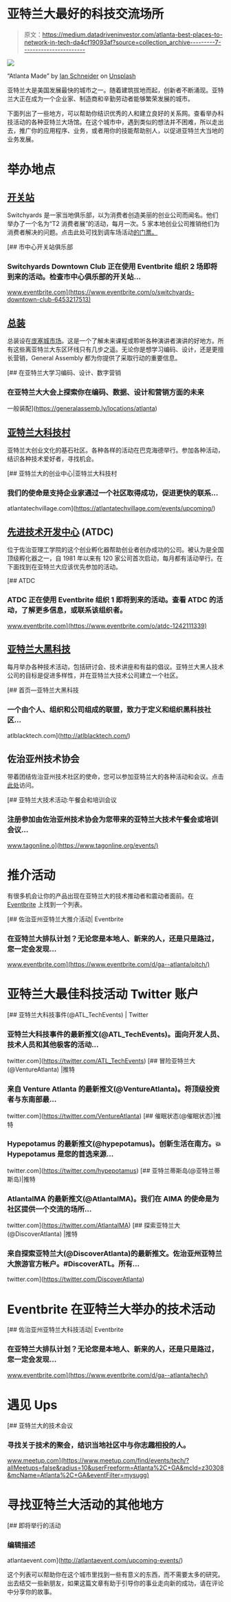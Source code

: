 # 亚特兰大最好的科技交流场所

> 原文：<https://medium.datadriveninvestor.com/atlanta-best-places-to-network-in-tech-da4cf19093af?source=collection_archive---------7----------------------->

![](img/992b018ed566676166c160198827e625.png)

“Atlanta Made” by [Ian Schneider](https://unsplash.com/@goian?utm_source=medium&utm_medium=referral) on [Unsplash](https://unsplash.com?utm_source=medium&utm_medium=referral)

亚特兰大是美国发展最快的城市之一。随着建筑拔地而起，创新者不断涌现。亚特兰大正在成为一个企业家、制造商和辛勤劳动者能够繁荣发展的城市。

下面列出了一些地方，可以帮助你结识优秀的人和建立良好的关系网。查看举办科技活动的各种亚特兰大场馆。在这个城市中，遇到类似的想法并不困难，所以走出去，推广你的应用程序、业务，或者用你的技能帮助别人，以促进亚特兰大当地的业务发展。

# 举办地点

## [开关站](https://www.eventbrite.com/o/switchyards-downtown-club-6453217513)

Switchyards 是一家当地俱乐部，以为消费者创造美丽的创业公司而闻名。他们举办了一个名为“T2 消费者展”的活动，每月一次。5 家本地创业公司推销他们为消费者解决的问题。点击此处可找到调车场活动[的门票。](https://www.eventbrite.com/o/switchyards-downtown-club-6453217513)

[](https://www.eventbrite.com/o/switchyards-downtown-club-6453217513) [## 市中心开关站俱乐部

### Switchyards Downtown Club 正在使用 Eventbrite 组织 2 场即将到来的活动。检查市中心俱乐部的开关站…

www.eventbrite.com](https://www.eventbrite.com/o/switchyards-downtown-club-6453217513) 

## [总装](https://generalassemb.ly/)

总装设在[庞塞城市场](http://poncecitymarket.com/)。这是一个了解未来课程或聆听各种演讲者演讲的好地方。所有这些离亚特兰大东区环线只有几步之遥。无论你是想学习编码、设计，还是更擅长营销，General Assembly 都为你提供了采取行动的重要信息。

[](https://generalassemb.ly/locations/atlanta) [## 在亚特兰大学习编码、设计、数字营销

### 在亚特兰大大会上探索你在编码、数据、设计和营销方面的未来

一般装配](https://generalassemb.ly/locations/atlanta) 

## [亚特兰大科技村](https://atlantatechvillage.com/)

亚特兰大创业文化的基石社区。各种各样的活动在巴克海德举行。参加各种活动，结识各种技术爱好者，寻找机会。

[](https://atlantatechvillage.com/events/upcoming/) [## 亚特兰大的创业中心|亚特兰大科技村

### 我们的使命是支持企业家通过一个社区取得成功，促进更快的联系…

atlantatechvillage.com](https://atlantatechvillage.com/events/upcoming/) 

## [先进技术开发中心](https://atdc.org/) (ATDC)

位于佐治亚理工学院的这个创业孵化器帮助创业者创办成功的公司。被认为是全国顶级孵化器之一，自 1981 年以来有 120 家公司首次启动，每月都有活动举行。在下面找到在亚特兰大应该优先参加的活动。

[](https://www.eventbrite.com/o/atdc-1242111339) [## ATDC

### ATDC 正在使用 Eventbrite 组织 1 即将到来的活动。查看 ATDC 的活动，了解更多信息，或联系该组织者。

www.eventbrite.com](https://www.eventbrite.com/o/atdc-1242111339) 

## [亚特兰大黑科技](http://atlblacktech.com/)

每月举办各种技术活动，包括研讨会、技术讲座和有益的倡议。亚特兰大黑人技术公司的目标是促进多样性，并在亚特兰大技术公司建立一个社区。

[](http://atlblacktech.com/) [## 首页—亚特兰大黑科技

### 一个由个人、组织和公司组成的联盟，致力于定义和组织黑科技社区…

atlblacktech.com](http://atlblacktech.com/) 

## 佐治亚州技术协会

带着团结佐治亚州技术社区的使命，您可以参加亚特兰大的各种活动和会议。点击[此处](https://www.tagonline.org/events/)访问。

[](https://www.tagonline.org/events/) [## 亚特兰大技术活动:午餐会和培训会议

### 注册参加由佐治亚州技术协会为您带来的亚特兰大技术午餐会或培训会议…

www.tagonline.o](https://www.tagonline.org/events/) 

# 推介活动

有很多机会让你的产品出现在亚特兰大的技术推动者和震动者面前。在 [Eventbrite](https://www.eventbrite.com/d/ga--atlanta/pitch/) 上找到一个列表。

[](https://www.eventbrite.com/d/ga--atlanta/pitch/) [## 佐治亚州亚特兰大推介活动| Eventbrite

### 在亚特兰大排队计划？无论您是本地人、新来的人，还是只是路过，您一定会发现…

www.eventbrite.com](https://www.eventbrite.com/d/ga--atlanta/pitch/) 

# 亚特兰大最佳科技活动 Twitter 账户

[](https://twitter.com/ATL_TechEvents) [## 亚特兰大科技事件(@ATL_TechEvents) | Twitter

### 亚特兰大科技事件的最新推文(@ATL_TechEvents)。面向开发人员、技术人员和其他极客的活动…

twitter.com](https://twitter.com/ATL_TechEvents) [](https://twitter.com/VentureAtlanta) [## 冒险亚特兰大(@VentureAtlanta) |推特

### 来自 Venture Atlanta 的最新推文(@VentureAtlanta)。将顶级投资者与东南部最…

twitter.com](https://twitter.com/VentureAtlanta) [](https://twitter.com/hypepotamus) [## 催眠状态(@催眠状态)|推特

### Hypepotamus 的最新推文(@hypepotamus)。创新生活在南方。💥Hypepotamus 是您的首选来源…

twitter.com](https://twitter.com/hypepotamus) [](https://twitter.com/AtlantaIMA) [## 亚特兰蒂斯岛(@亚特兰蒂斯岛)|推特

### AtlantaIMA 的最新推文(@AtlantaIMA)。我们在 AIMA 的使命是为社区提供一个交流的场所…

twitter.com](https://twitter.com/AtlantaIMA) [](https://twitter.com/DiscoverAtlanta) [## 探索亚特兰大(@DiscoverAtlanta) |推特

### 来自探索亚特兰大(@DiscoverAtlanta)的最新推文。佐治亚州亚特兰大旅游官方帐户。#DiscoverATL。所有…

twitter.com](https://twitter.com/DiscoverAtlanta) 

# Eventbrite 在亚特兰大举办的技术活动

[](https://www.eventbrite.com/d/ga--atlanta/tech/) [## 佐治亚州亚特兰大科技活动| Eventbrite

### 在亚特兰大排队计划？无论您是本地人、新来的人，还是只是路过，您一定会发现…

www.eventbrite.com](https://www.eventbrite.com/d/ga--atlanta/tech/) 

# 遇见 Ups

 [## 亚特兰大的技术会议

### 寻找关于技术的聚会，结识当地社区中与你志趣相投的人。

www.meetup.com](https://www.meetup.com/find/events/tech/?allMeetups=false&radius=10&userFreeform=Atlanta%2C+GA&mcId=z30308&mcName=Atlanta%2C+GA&eventFilter=mysugg) 

# 寻找亚特兰大活动的其他地方

[](http://atlantaevent.com/upcoming-events/) [## 即将举行的活动

### 编辑描述

atlantaevent.com](http://atlantaevent.com/upcoming-events/) 

这个列表可以帮助你在这个城市里找到一些有意义的东西，而不需要太多的研究。出去结交一些新朋友，如果这篇文章有助于引导你的事业走向新的成功，请在评论中分享你的故事。